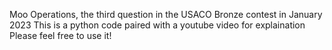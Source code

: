 Moo Operations, the third question in the USACO Bronze contest in January 2023
This is a python code paired with a youtube video for explaination
Please feel free to use it!
